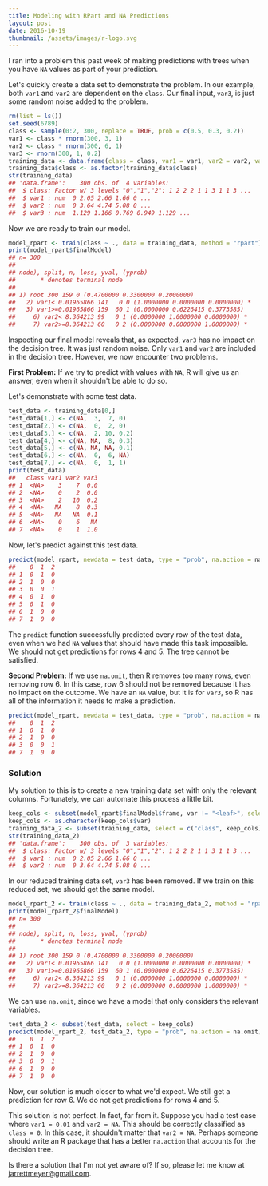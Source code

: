 ```yaml
---
title: Modeling with RPart and NA Predictions
layout: post
date: 2016-10-19
thumbnail: /assets/images/r-logo.svg
---
```


I ran into a problem this past week of making predictions with trees when you have `NA` values as part of your prediction.

Let's quickly create a data set to demonstrate the problem. In our example, both `var1` and `var2` are dependent on the `class`. Our final input, `var3`, is just some random noise added to the problem.

```r
rm(list = ls())
set.seed(6789)
class <- sample(0:2, 300, replace = TRUE, prob = c(0.5, 0.3, 0.2))
var1 <- class * rnorm(300, 3, 1)
var2 <- class * rnorm(300, 6, 1)
var3 <- rnorm(300, 1, 0.2)
training_data <- data.frame(class = class, var1 = var1, var2 = var2, var3 = var3)
training_data$class <- as.factor(training_data$class)
str(training_data)
## 'data.frame':	300 obs. of  4 variables:
##  $ class: Factor w/ 3 levels "0","1","2": 1 2 2 2 1 1 3 1 1 3 ...
##  $ var1 : num  0 2.05 2.66 1.66 0 ...
##  $ var2 : num  0 3.64 4.74 5.08 0 ...
##  $ var3 : num  1.129 1.166 0.769 0.949 1.129 ...
```

Now we are ready to train our model.

```r
model_rpart <- train(class ~ ., data = training_data, method = "rpart")
print(model_rpart$finalModel)
## n= 300
##
## node), split, n, loss, yval, (yprob)
##       * denotes terminal node
##
## 1) root 300 159 0 (0.4700000 0.3300000 0.2000000)
##   2) var1< 0.01965866 141   0 0 (1.0000000 0.0000000 0.0000000) *
##   3) var1>=0.01965866 159  60 1 (0.0000000 0.6226415 0.3773585)
##     6) var2< 8.364213 99   0 1 (0.0000000 1.0000000 0.0000000) *
##     7) var2>=8.364213 60   0 2 (0.0000000 0.0000000 1.0000000) *
```

Inspecting our final model reveals that, as expected, `var3` has no impact on the decision tree. It was just random noise. Only `var1` and `var2` are included in the decision tree. However, we now encounter two problems.

**First Problem:** If we try to predict with values with `NA`, R will give us an answer, even when it shouldn't be able to do so.

Let's demonstrate with some test data.

```r
test_data <- training_data[0,]
test_data[1,] <- c(NA,  3,  7, 0)
test_data[2,] <- c(NA,  0,  2, 0)
test_data[3,] <- c(NA,  2, 10, 0.2)
test_data[4,] <- c(NA, NA,  8, 0.3)
test_data[5,] <- c(NA, NA, NA, 0.1)
test_data[6,] <- c(NA,  0,  6, NA)
test_data[7,] <- c(NA,  0,  1, 1)
print(test_data)
##   class var1 var2 var3
## 1  <NA>    3    7  0.0
## 2  <NA>    0    2  0.0
## 3  <NA>    2   10  0.2
## 4  <NA>   NA    8  0.3
## 5  <NA>   NA   NA  0.1
## 6  <NA>    0    6   NA
## 7  <NA>    0    1  1.0
```

Now, let's predict against this test data.

```r
predict(model_rpart, newdata = test_data, type = "prob", na.action = na.rpart)
##    0  1  2
## 1  0  1  0
## 2  1  0  0
## 3  0  0  1
## 4  0  1  0
## 5  0  1  0
## 6  1  0  0
## 7  1  0  0
```

The `predict` function successfully predicted every row of the test data, even when we had `NA` values that should have made this task impossible. We should not get predictions for rows 4 and 5. The tree cannot be satisfied.

**Second Problem:** If we use `na.omit`, then R removes too many rows, even removing row 6. In this case, row 6 should not be removed because it has no impact on the outcome. We have an `NA` value, but it is for `var3`, so R has all of the information it needs to make a prediction.

```r
predict(model_rpart, newdata = test_data, type = "prob", na.action = na.omit)
##    0  1  2
## 1  0  1  0
## 2  1  0  0
## 3  0  0  1
## 7  1  0  0
```

### Solution

My solution to this is to create a new training data set with only the relevant columns. Fortunately, we can automate this process a little bit.

```r
keep_cols <- subset(model_rpart$finalModel$frame, var != "<leaf>", select = c("var"))
keep_cols <- as.character(keep_cols$var)
training_data_2 <- subset(training_data, select = c("class", keep_cols))
str(training_data_2)
## 'data.frame':	300 obs. of  3 variables:
##  $ class: Factor w/ 3 levels "0","1","2": 1 2 2 2 1 1 3 1 1 3 ...
##  $ var1 : num  0 2.05 2.66 1.66 0 ...
##  $ var2 : num  0 3.64 4.74 5.08 0 ...
```

In our reduced training data set, `var3` has been removed. If we train on this reduced set, we should get the same model.

```r
model_rpart_2 <- train(class ~ ., data = training_data_2, method = "rpart")
print(model_rpart_2$finalModel)
## n= 300
##
## node), split, n, loss, yval, (yprob)
##       * denotes terminal node
##
## 1) root 300 159 0 (0.4700000 0.3300000 0.2000000)
##   2) var1< 0.01965866 141   0 0 (1.0000000 0.0000000 0.0000000) *
##   3) var1>=0.01965866 159  60 1 (0.0000000 0.6226415 0.3773585)
##     6) var2< 8.364213 99   0 1 (0.0000000 1.0000000 0.0000000) *
##     7) var2>=8.364213 60   0 2 (0.0000000 0.0000000 1.0000000) *
```

We can use `na.omit`, since we have a model that only considers the relevant variables.

```r
test_data_2 <- subset(test_data, select = keep_cols)
predict(model_rpart_2, test_data_2, type = "prob", na.action = na.omit)
##    0  1  2
## 1  0  1  0
## 2  1  0  0
## 3  0  0  1
## 6  1  0  0
## 7  1  0  0
```

Now, our solution is much closer to what we'd expect. We still get a prediction for row 6. We do not get predictions for rows 4 and 5.

This solution is not perfect. In fact, far from it. Suppose you had a test case where `var1 = 0.01` and `var2 = NA`. This should be correctly classified as `class = 0`. In this case, it shouldn't matter that `var2 = NA`. Perhaps someone should write an R package that has a better `na.action` that accounts for the decision tree.

Is there a solution that I'm not yet aware of? If so, please let me know at [jarrettmeyer@gmail.com](mailto:jarrettmeyer@gmail.com).
